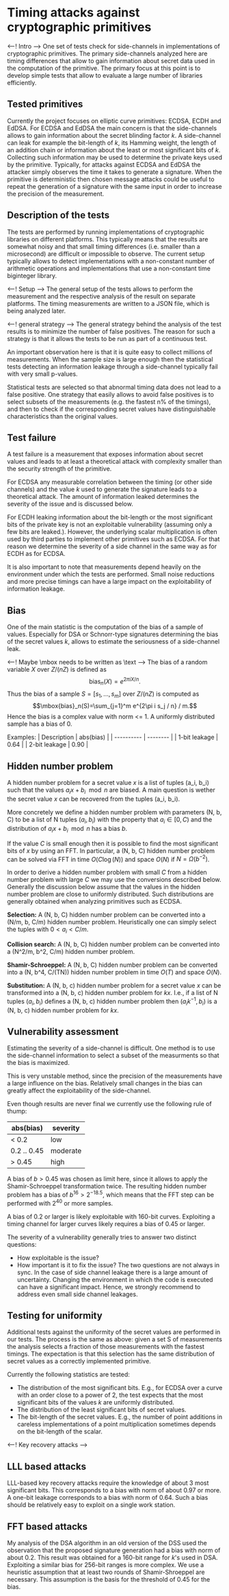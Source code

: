 # Timing attacks against cryptographic primitives

<--! Intro -->
One set of tests check for side-channels in implementations of cryptographic primitives.
The primary side-channels analyzed here are timing differences that allow to gain information
about secret data used in the computation of the primitive. The primary focus at this
point is to develop simple tests that allow to evaluate a large number of libraries efficiently.

## Tested primitives

Currently the project focuses on elliptic curve primitives: ECDSA, ECDH and EdDSA.
For ECDSA and EdDSA the main concern is that the side-channels allows to gain information
about the secret blinding factor *k*. A side-channel can leak for example the bit-length of
*k*, its Hamming weight, the length of an addition chain or information about the 
least or most significant bits of *k*. Collecting such information may be used to determine
the private keys used by the primitive. Typically, for attacks against ECDSA and EdDSA the
attacker simply observes the time it takes to generate a signature. When the primitive
is deterministic then chosen message attacks could be useful to repeat the generation of
a signature with the same input in order to increase the precision of the measurement.

## Description of the tests

The tests are performed by running implementations of cryptographic libraries on different
platforms. This typically means that the results are somewhat noisy and that small
timing differences (i.e. smaller than a microsecond) are difficult or impossible to
observe. The current setup typically allows to detect implementations with a non-constant
number of arithmetic operations and implementations that use a non-constant time
biginteger library.

<--! Setup -->
The general setup of the tests allows to perform the measurement and the respective
analysis of the result on separate platforms. The timing measurements are written
to a JSON file, which is being analyzed later.

<--! general strategy -->
The general strategy behind the analysis of the test results is to minimize the
number of false positives. The reason for such a strategy is that it allows the
tests to be run as part of a continuous test.

An important observation here is that it is quite easy to collect millions of 
measurements. When the sample size is large enough then the statistical tests
detecting an information leakage through a side-channel typically fail with
very small p-values.

Statistical tests are selected so that abnormal timing data does not lead to
a false positive. One strategy that easily allows to avoid false positives is
to select subsets of the measurements (e.g. the fastest n% of the timings),
and then to check if the corresponding secret values have distinguishable
characteristics than the original values. 


## Test failure

A test failure is a measurement that exposes information about secret values
and leads to at least a theoretical attack with complexity smaller than the
security strength of the primitive.

For ECDSA any measurable correlation between the timing (or other side channels)
and the value *k* used to generate the signature leads to a theoretical attack.
The amount of information leaked determines the severity of the issue and is 
discussed below.

For ECDH leaking information about the bit-length or the most significant bits
of the private key is not an exploitable vulnerability (assuming only a few
bits are leaked.). However, the underlying scalar multiplication is often
used by third parties to implement other primitives such as ECDSA. For that
reason we determine the severity of a side channel in the same way as for
ECDH as for ECDSA.

It is also important to note that measurements depend heavily on the environment
under which the tests are performed. Small noise reductions and more precise
timings can have a large impact on the exploitability of information leakage.


## Bias
One of the main statistic is the computation of the bias of a sample of values.
Especially for DSA or Schnorr-type signatures determining the bias of the
secret values *k*, allows to estimate the seriousness of a side-channel leak.

<--! Maybe \mbox needs to be written as \text -->
The bias of a random variable $X$ over $Z/(nZ)$ is defined as
$$\mbox{bias}_n(X)=e^{2\pi i X/n}.$$
Thus the bias of a sample $S = [s_1, ..., s_m]$ over $Z/(nZ)$ is computed as
$$\mbox{bias}_n(S)=\sum_{j=1}^m e^{2\pi i s_j / n} / m.$$
Hence the bias is a complex value with norm <= 1. A uniformly distributed sample has
a bias of 0.

Examples:
| Description   | abs(bias) |
| ----------    | --------  |
| 1-bit leakage | 0.64      |
| 2-bit leakage | 0.90      |

## Hidden number problem
A hidden number problem for a secret value *x* is a list of tuples (a_i, b_i)
such that the values $a_i x + b_i \mod n$ are biased. A main question is wether
the secret value *x* can be recovered from the tuples (a_i, b_i).

More concretely we define a  hidden number problem with parameters (N, b, C)
to be a list of N tuples $(a_i, b_i)$ with the property that $a_i \in [0, C)$
and the distribution of $a_i x + b_i \mod n$ has a bias *b*.

If the value *C* is small enough then it is possible to find the most significant
bits of *x* by using an FFT. In particular, a (N, b, C) hidden number problem
can be solved via FFT in time $O(C \log(N))$ and space $O(N)$ if 
$N = \Omega(b^{-2})$. 

In order to derive a hidden number problem with small *C* from a hidden number
problem with large *C* we may use the conversions described below. Generally
the discussion below assume that the values in the hidden number problem are
close to uniformly distributed. Such distributions are generally obtained when
analyzing primitives such as ECDSA. 

**Selection:**
A (N, b, C) hidden number problem can be converted into a (N/m, b, C/m) hidden
number problem. Heuristically one can simply select the tuples with $0 < a_i < C/m$.

**Collision search:**
A (N, b, C) hidden number problem can be converted into a (N^2/m, b^2, C/m) hidden
number problem. 

**Shamir-Schroeppel:**
A (N, b, C) hidden number problem can be converted into a (N, b^4, C/(TN)) hidden
number problem in time $O(T)$ and space $O(N)$.

**Substitution:**
A (N, b, c) hidden number problem for a secret value *x* can be 
transformed into a (N, b, c) hidden number problem for *kx*.
I.e., if a list of N tuples $(a_i, b_i)$ defines a (N, b, c) hidden number problem
then $(a_i k^{-1}, b_i)$ is a  (N, b, c) hidden number problem for *kx*.


## Vulnerability assessment

Estimating the severity of a side-channel is difficult. One method is to use the 
side-channel information to select a subset of the measurments so that the
bias is maximized.

This is very unstable method, since the precision of the measurements have a large
influence on the bias. Relatively small changes in the bias can greatly affect
the exploitability of the side-channel. 

Even though results are never final we currently use the following rule of thump:

| abs(bias)   | severity |
| ----------  | -------- |
| < 0.2       | low      |
| 0.2 .. 0.45 | moderate |
| > 0.45      | high     |

A bias of $b > 0.45$ was chosen as limit here, since it allows to apply the
Shamir-Schroeppel transformation twice. The resulting hidden number problem
has a bias of $b^{16} > 2^{-18.5}$, which means that the FFT step can be performed
with $2^{40}$ or more samples.

A bias of 0.2 or larger is likely exploitable with 160-bit curves.
Exploiting a timing channel for larger curves likely requires a bias of 0.45 or
larger.

The severity of a vulnerability generally tries to answer two distinct questions:
* How exploitable is the issue?
* How important is it to fix the issue?
The two questions are not always in sync. In the case of side channel leakage there
is a large amount of uncertainty. Changing the environment in which the code is
executed can have a significant impact. Hence, we strongly recommend to address
even small side channel leakages.

## Testing for uniformity

Additional tests against the uniformity of the secret values are performed in
our tests. The process is the same as above: given a set S of measurements the
analysis selects a fraction of those measurements with the fastest timings.
The expectation is that this selection has the same distribution of secret
values as a correctly implemented primitive. 

Currently the following statistics are tested:
* The distribution of the most significant bits. E.g., for ECDSA over a curve
  with an order close to a power of 2, the test expects that the most significant
  bits of the values *k* are uniformly distributed.
* The distribution of the least significant bits of secret values.
* The bit-length of the secret values. E.g., the number of point additions
  in careless implementations of a point multiplication sometimes depends
  on the bit-length of the scalar.


<--! Key recovery attacks -->
## LLL based attacks 
LLL-based key recovery attacks require the knowledge of about 3 most significant
bits. This corresponds to a bias with norm of about 0.97 or more. A one-bit leakage
corresponds to a bias with norm of 0.64. Such a bias should be relatively easy to exploit
on a single work station. 

## FFT based attacks
My analysis of the DSA algorithm in an old version of the DSS used the observation that the 
proposed signature generation had a bias with norm of about 0.2. This result was obtained for
a 160-bit range for *k*'s used in DSA.
Exploiting a similar bias for 256-bit ranges is more complex. We use a heuristic assumption
that at least two rounds of Shamir-Shroeppel are necessary. This assumption is the basis for
the threshold of 0.45 for the bias. 

